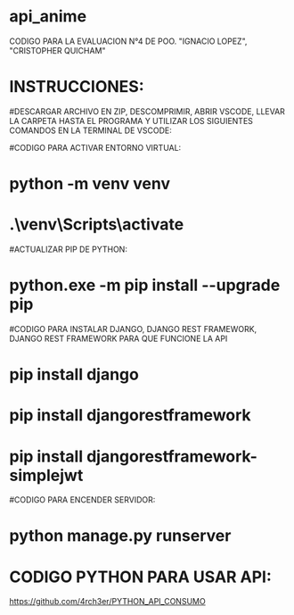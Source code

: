 # api_anime
CODIGO PARA LA EVALUACION N°4 DE POO. "IGNACIO LOPEZ", "CRISTOPHER QUICHAM"

# INSTRUCCIONES:
#DESCARGAR ARCHIVO EN ZIP, DESCOMPRIMIR, ABRIR VSCODE, LLEVAR LA CARPETA HASTA EL PROGRAMA Y UTILIZAR LOS SIGUIENTES COMANDOS EN LA TERMINAL DE VSCODE:

#CODIGO PARA ACTIVAR ENTORNO VIRTUAL:
# python -m venv venv
# .\venv\Scripts\activate 

#ACTUALIZAR PIP DE PYTHON:
# python.exe -m pip install --upgrade pip

#CODIGO PARA INSTALAR DJANGO, DJANGO REST FRAMEWORK, DJANGO REST FRAMEWORK PARA QUE FUNCIONE LA API
# pip install django
# pip install djangorestframework
# pip install djangorestframework-simplejwt

#CODIGO PARA ENCENDER SERVIDOR:
# python manage.py runserver

# CODIGO PYTHON PARA USAR API:
https://github.com/4rch3er/PYTHON_API_CONSUMO
